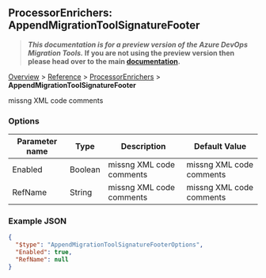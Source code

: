 ## ProcessorEnrichers: AppendMigrationToolSignatureFooter

>**_This documentation is for a preview version of the Azure DevOps Migration Tools._ If you are not using the preview version then please head over to the main [documentation](https://nkdagility.github.io/azure-devops-migration-tools).**

[Overview](.././index.md) > [Reference](../index.md) > [ProcessorEnrichers](./index.md) > **AppendMigrationToolSignatureFooter**

missng XML code comments

### Options

| Parameter name         | Type    | Description                              | Default Value                            |
|------------------------|---------|------------------------------------------|------------------------------------------|
| Enabled | Boolean | missng XML code comments | missng XML code comments |
| RefName | String | missng XML code comments | missng XML code comments |


### Example JSON

```JSON
{
  "$type": "AppendMigrationToolSignatureFooterOptions",
  "Enabled": true,
  "RefName": null
}
```